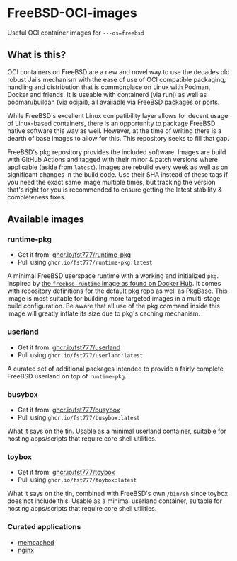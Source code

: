 # FreeBSD-OCI-images
Useful OCI container images for `---os=freebsd`

## What is this?
OCI containers on FreeBSD are a new and novel way to use the decades old robust
Jails mechanism with the ease of use of OCI compatible packaging, handling and
distribution that is commonplace on Linux with Podman, Docker and friends. It
is useable with containerd (via runj) as well as podman/buildah (via ocijail),
all available via FreeBSD packages or ports.

While FreeBSD's excellent Linux compatibility layer allows for decent usage of
Linux-based containers, there is an opportunity to package FreeBSD native
software this way as well. However, at the time of writing there is a dearth of
base images to allow for this. This repository seeks to fill that gap.

FreeBSD's pkg repository provides the included software. Images are build with
GitHub Actions and tagged with their minor & patch versions where applicable
(aside from `latest`). Images are rebuild every week as well as on significant
changes in the build code. Use their SHA instead of these tags if you need the
exact same image multiple times, but tracking the version that's right for you
is recommended to ensure getting the latest stability & completeness fixes.

## Available images

### runtime-pkg
- Get it from: [ghcr.io/fst777/runtime-pkg](https://github.com/FST777/cayman/pkgs/container/runtime-pkg)
- Pull using `ghcr.io/fst777/runtime-pkg:latest`

A minimal FreeBSD userspace runtime with a working and initialized `pkg`.
Inspired by [the `freebsd-runtime` image as found on Docker
Hub](https://hub.docker.com/r/freebsd/freebsd-runtime). It comes with
repository definitions for the default pkg repo as well as PkgBase. This image
is most suitable for building more targeted images in a multi-stage build
configuration. Be aware that all use of the pkg command inside this image will
greatly inflate its size due to pkg's caching mechanism.

### userland
- Get it from: [ghcr.io/fst777/userland](https://github.com/FST777/cayman/pkgs/container/userland)
- Pull using `ghcr.io/fst777/userland:latest`

A curated set of additional packages intended to provide a fairly complete
FreeBSD userland on top of `runtime-pkg`.

### busybox
- Get it from: [ghcr.io/fst777/busybox](https://github.com/FST777/cayman/pkgs/container/busybox)
- Pull using `ghcr.io/fst777/busybox:latest`

What it says on the tin. Usable as a minimal userland container, suitable for
hosting apps/scripts that require core shell utilities.

### toybox
- Get it from: [ghcr.io/fst777/toybox](https://github.com/FST777/cayman/pkgs/container/toybox)
- Pull using `ghcr.io/fst777/toybox:latest`

What it says on the tin, combined with FreeBSD's own `/bin/sh` since toybox
does not include this. Usable as a minimal userland container, suitable for
hosting apps/scripts that require core shell utilities.

### Curated applications
- [memcached](https://ghcr.io/fst777/memcached)
- [nginx](https://ghcr.io/fst777/nginx)
